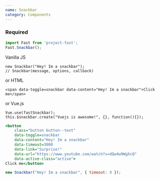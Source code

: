 ```yaml
---
name: Snackbar
category: Components
---
```


### Required
```snackbar.js
import Fast from 'project-fast';
Fast.Snackbar();
```

Vanilla JS
```
new Snackbar("Hey! Im a snackbar");
// Snackbar(message, options, callback)
```

or HTML
```
<span data-toggle=snackbar data-content="Hey! Im a snackbar">Click me</span>
```

or Vue.js
```
Vue.use(fastSnackbar);
this.$snackbar.create("Vuejs is awesome!", {}, function(){});
```

```snackbar.html
<button 
    class="button button--text" 
	data-toggle=snackbar 
	data-content="Hey! Im a snackbar"
	data-timeout=3000
	data-link="Surprise!"
	data-url="https://www.youtube.com/watch?v=dQw4w9WgXcQ"
	data-active-class="active">
Click me</button>
```

```snackbar.js
new Snackbar("Hey! Im a snackbar", { timeout: 0 });
```